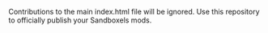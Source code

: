 Contributions to the main index.html file will be ignored. Use this repository to officially publish your Sandboxels mods.

